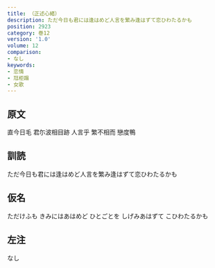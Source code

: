 ```yaml
---
title: （正述心緒）
description: ただ今日も君には逢はめど人言を繁み逢はずて恋ひわたるかも
position: 2923
category: 巻12
version: '1.0'
volume: 12
comparison:
- なし
keywords:
- 恋情
- 尫柜蹋
- 女歌
---
```


## 原文

直今日毛 君尓波相目跡 人言乎 繁不相而 戀度鴨

## 訓読

ただ今日も君には逢はめど人言を繁み逢はずて恋ひわたるかも

## 仮名

ただけふも きみにはあはめど ひとごとを しげみあはずて こひわたるかも

## 左注

なし
